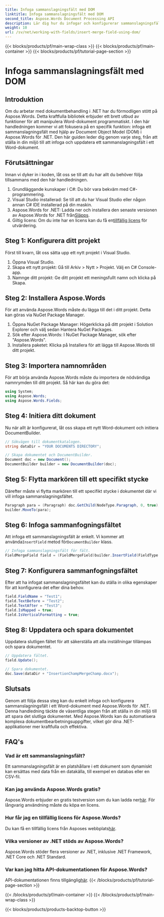 ```yaml
---
title: Infoga sammanslagningsfält med DOM
linktitle: Infoga sammanslagningsfält med DOM
second_title: Aspose.Words Document Processing API
description: Lär dig hur du infogar och konfigurerar sammanslagningsfält i Word-dokument med Aspose.Words för .NET med denna omfattande, steg-för-steg handledning.
weight: 10
url: /sv/net/working-with-fields/insert-merge-field-using-dom/
---
```


{{< blocks/products/pf/main-wrap-class >}}
{{< blocks/products/pf/main-container >}}
{{< blocks/products/pf/tutorial-page-section >}}

# Infoga sammanslagningsfält med DOM

## Introduktion

Om du arbetar med dokumentbehandling i .NET har du förmodligen stött på Aspose.Words. Detta kraftfulla bibliotek erbjuder ett brett utbud av funktioner för att manipulera Word-dokument programmatiskt. I den här handledningen kommer vi att fokusera på en specifik funktion: infoga ett sammanslagningsfält med hjälp av Document Object Model (DOM) i Aspose.Words för .NET. Den här guiden leder dig genom varje steg, från att ställa in din miljö till att infoga och uppdatera ett sammanslagningsfält i ett Word-dokument.

## Förutsättningar

Innan vi dyker in i koden, låt oss se till att du har allt du behöver följa tillsammans med den här handledningen.

1. Grundläggande kunskaper i C#: Du bör vara bekväm med C#-programmering.
2. Visual Studio installerad: Se till att du har Visual Studio eller någon annan C# IDE installerad på din maskin.
3.  Aspose.Words for .NET: Ladda ner och installera den senaste versionen av Aspose.Words for .NET från[Släpps](https://releases.aspose.com/words/net/).
4.  Giltig licens: Om du inte har en licens kan du få en[tillfällig licens](https://purchase.aspose.com/temporary-license/) för utvärdering.

## Steg 1: Konfigurera ditt projekt

Först till kvarn, låt oss sätta upp ett nytt projekt i Visual Studio.

1. Öppna Visual Studio.
2. Skapa ett nytt projekt: Gå till Arkiv > Nytt > Projekt. Välj en C# Console-app.
3. Namnge ditt projekt: Ge ditt projekt ett meningsfullt namn och klicka på Skapa.

## Steg 2: Installera Aspose.Words

För att använda Aspose.Words måste du lägga till det i ditt projekt. Detta kan göras via NuGet Package Manager.

1. Öppna NuGet Package Manager: Högerklicka på ditt projekt i Solution Explorer och välj sedan Hantera NuGet Packages.
2. Sök efter Aspose.Words: I NuGet Package Manager, sök efter "Aspose.Words".
3. Installera paketet: Klicka på Installera för att lägga till Aspose.Words till ditt projekt.

## Steg 3: Importera namnområden

För att börja använda Aspose.Words måste du importera de nödvändiga namnrymden till ditt projekt. Så här kan du göra det:

```csharp
using System;
using Aspose.Words;
using Aspose.Words.Fields;
```

## Steg 4: Initiera ditt dokument

Nu när allt är konfigurerat, låt oss skapa ett nytt Word-dokument och initiera DocumentBuilder.

```csharp
// Sökvägen till dokumentkatalogen.
string dataDir = "YOUR DOCUMENTS DIRECTORY";

// Skapa dokumentet och DocumentBuilder.
Document doc = new Document();
DocumentBuilder builder = new DocumentBuilder(doc);
```

## Steg 5: Flytta markören till ett specifikt stycke

Därefter måste vi flytta markören till ett specifikt stycke i dokumentet där vi vill infoga sammanslagningsfältet.

```csharp
Paragraph para = (Paragraph) doc.GetChild(NodeType.Paragraph, 0, true);
builder.MoveTo(para);
```

## Steg 6: Infoga sammanfogningsfältet

 Att infoga ett sammanslagningsfält är enkelt. Vi kommer att använda`InsertField` metod för`DocumentBuilder` klass.

```csharp
// Infoga sammanslagningsfält för fält.
FieldMergeField field = (FieldMergeField)builder.InsertField(FieldType.FieldMergeField, false);
```

## Steg 7: Konfigurera sammanfogningsfältet

Efter att ha infogat sammanslagningsfältet kan du ställa in olika egenskaper för att konfigurera det efter dina behov.

```csharp
field.FieldName = "Test1";
field.TextBefore = "Test2";
field.TextAfter = "Test3";
field.IsMapped = true;
field.IsVerticalFormatting = true;
```

## Steg 8: Uppdatera och spara dokumentet

Uppdatera slutligen fältet för att säkerställa att alla inställningar tillämpas och spara dokumentet.

```csharp
// Uppdatera fältet.
field.Update();

// Spara dokumentet.
doc.Save(dataDir + "InsertionChampMergeChamp.docx");
```

## Slutsats

Genom att följa dessa steg kan du enkelt infoga och konfigurera sammanslagningsfält i ett Word-dokument med Aspose.Words för .NET. Denna handledning täckte de väsentliga stegen från att ställa in din miljö till att spara det slutliga dokumentet. Med Aspose.Words kan du automatisera komplexa dokumentbearbetningsuppgifter, vilket gör dina .NET-applikationer mer kraftfulla och effektiva.

## FAQ's

###  Vad är ett sammanslagningsfält?
Ett sammanslagningsfält är en platshållare i ett dokument som dynamiskt kan ersättas med data från en datakälla, till exempel en databas eller en CSV-fil.

###  Kan jag använda Aspose.Words gratis?
 Aspose.Words erbjuder en gratis testversion som du kan ladda ner[här](https://releases.aspose.com/). För långvarig användning måste du köpa en licens.

###  Hur får jag en tillfällig licens för Aspose.Words?
 Du kan få en tillfällig licens från Asposes webbplats[här](https://purchase.aspose.com/temporary-license/).

### Vilka versioner av .NET stöds av Aspose.Words?
Aspose.Words stöder flera versioner av .NET, inklusive .NET Framework, .NET Core och .NET Standard.

###  Var kan jag hitta API-dokumentationen för Aspose.Words?
 API-dokumentationen finns tillgänglig[här](https://reference.aspose.com/words/net/).
{{< /blocks/products/pf/tutorial-page-section >}}

{{< /blocks/products/pf/main-container >}}
{{< /blocks/products/pf/main-wrap-class >}}

{{< blocks/products/products-backtop-button >}}
